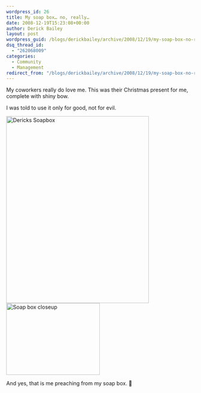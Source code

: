 ```yaml
---
wordpress_id: 26
title: My soap box… no, really…
date: 2008-12-19T15:23:08+00:00
author: Derick Bailey
layout: post
wordpress_guid: /blogs/derickbailey/archive/2008/12/19/my-soap-box-no-really.aspx
dsq_thread_id:
  - "262068009"
categories:
  - Community
  - Management
redirect_from: "/blogs/derickbailey/archive/2008/12/19/my-soap-box-no-really.aspx/"
---
```

My coworkers really do love me. This was their Christmas present for me, complete with shiny bow. 

I was told to use it only for good, not for evil.

[<img style="border-top-width: 0px;border-left-width: 0px;border-bottom-width: 0px;border-right-width: 0px" height="500" alt="Dericks Soapbox" src="http://lostechies.com/content/derickbailey/uploads/2011/03/DericksSoapbox_thumb_4359455E.jpg" width="381" border="0" />](http://lostechies.com/content/derickbailey/uploads/2011/03/DericksSoapbox_3BA92A9C.jpg) [<img style="border-right: 0px;border-top: 0px;border-left: 0px;border-bottom: 0px" height="192" alt="Soap box closeup" src="http://lostechies.com/content/derickbailey/uploads/2011/03/Soapboxcloseup_thumb_291B6CEB.jpg" width="250" border="0" />](http://lostechies.com/content/derickbailey/uploads/2011/03/Soapboxcloseup_7316EDDD.jpg)

And yes, that is me preaching from my soap box. 🙂